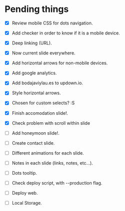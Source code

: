 Pending things
==============

- [x] Review mobile CSS for dots navigation.
- [x] Add checker in order to know if it is a mobile device.
- [x] Deep linking (URL).
- [x] Now current slide everywhere.
- [x] Add horizontal arrows for non-mobile devices.
- [x] Add google analytics.
- [x] Add bodajaviylau.es to updown.io.
- [x] Style horizontal arrows.
- [x] Chosen for custom selects? :S
- [x] Finish accomodation slide!.
- [x] Check problem with scroll within slide

- [ ] Add honeymoon slide!.
- [ ] Create contact slide.

- [ ] Different animations for each slide.
- [ ] Notes in each slide (links, notes, etc...).
- [ ] Dots tooltip.
- [ ] Check deploy script, with --production flag.
- [ ] Deploy web.
- [ ] Local Storage.
